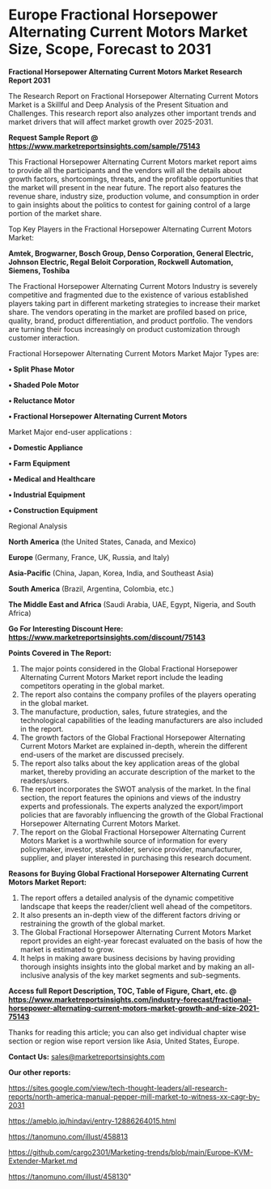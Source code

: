 # Europe Fractional Horsepower Alternating Current Motors Market Size, Scope, Forecast to 2031

<strong>Fractional Horsepower Alternating Current Motors Market Research Report 2031</strong>

The Research Report on Fractional Horsepower Alternating Current Motors Market is a Skillful and Deep Analysis of the Present Situation and Challenges. This research report also analyzes other important trends and market drivers that will affect market growth over 2025-2031.

<strong>Request Sample Report @ <a href=https://www.marketreportsinsights.com/sample/75143>https://www.marketreportsinsights.com/sample/75143</a></strong>

This Fractional Horsepower Alternating Current Motors market report aims to provide all the participants and the vendors will all the details about growth factors, shortcomings, threats, and the profitable opportunities that the market will present in the near future. The report also features the revenue share, industry size, production volume, and consumption in order to gain insights about the politics to contest for gaining control of a large portion of the market share.

Top Key Players in the Fractional Horsepower Alternating Current Motors Market:

<strong>Amtek, Brogwarner, Bosch Group, Denso Corporation, General Electric, Johnson Electric, Regal Beloit Corporation, Rockwell Automation, Siemens, Toshiba</strong>

The Fractional Horsepower Alternating Current Motors Industry is severely competitive and fragmented due to the existence of various established players taking part in different marketing strategies to increase their market share. The vendors operating in the market are profiled based on price, quality, brand, product differentiation, and product portfolio. The vendors are turning their focus increasingly on product customization through customer interaction.

Fractional Horsepower Alternating Current Motors Market Major Types are:

<strong>• Split Phase Motor

• Shaded Pole Motor

• Reluctance Motor

• Fractional Horsepower Alternating Current Motors</strong>

Market Major end-user applications :

<strong>• Domestic Appliance

• Farm Equipment

• Medical and Healthcare

• Industrial Equipment

• Construction Equipment</strong>

Regional Analysis

</u><strong><b>North America</b></strong> (the United States, Canada, and Mexico)

<strong><b>Europe </b></strong>(Germany, France, UK, Russia, and Italy)

<strong><b>Asia-Pacific</b></strong> (China, Japan, Korea, India, and Southeast Asia)

<strong><b>South America</b></strong> (Brazil, Argentina, Colombia, etc.)

<strong><b>The Middle East and Africa</b></strong> (Saudi Arabia, UAE, Egypt, Nigeria, and South Africa)

<strong>Go For Interesting Discount Here: <a href=https://www.marketreportsinsights.com/discount/75143>https://www.marketreportsinsights.com/discount/75143</a></strong>

<strong>Points Covered in The Report:</strong>
<ol>
  <li>The major points considered in the Global Fractional Horsepower Alternating Current Motors Market report include the leading competitors operating in the global market.</li>
  <li>The report also contains the company profiles of the players operating in the global market.</li>
  <li>The manufacture, production, sales, future strategies, and the technological capabilities of the leading manufacturers are also included in the report.</li>
  <li>The growth factors of the Global Fractional Horsepower Alternating Current Motors Market are explained in-depth, wherein the different end-users of the market are discussed precisely.</li>
  <li>The report also talks about the key application areas of the global market, thereby providing an accurate description of the market to the readers/users.</li>
  <li>The report incorporates the SWOT analysis of the market. In the final section, the report features the opinions and views of the industry experts and professionals. The experts analyzed the export/import policies that are favorably influencing the growth of the Global Fractional Horsepower Alternating Current Motors Market.</li>
  <li>The report on the Global Fractional Horsepower Alternating Current Motors Market is a worthwhile source of information for every policymaker, investor, stakeholder, service provider, manufacturer, supplier, and player interested in purchasing this research document.</li>
</ol>
<strong>Reasons for Buying Global Fractional Horsepower Alternating Current Motors Market Report:</strong>

<ol>
  <li>The report offers a detailed analysis of the dynamic competitive landscape that keeps the reader/client well ahead of the competitors.</li>
  <li>It also presents an in-depth view of the different factors driving or restraining the growth of the global market.</li>
  <li>The Global Fractional Horsepower Alternating Current Motors Market report provides an eight-year forecast evaluated on the basis of how the market is estimated to grow.</li>
  <li>It helps in making aware business decisions by having providing thorough insights insights into the global market and by making an all-inclusive analysis of the key market segments and sub-segments.</li>
</ol>
<strong>Access full Report Description, TOC, Table of Figure, Chart, etc. @ <a href=https://www.marketreportsinsights.com/industry-forecast/fractional-horsepower-alternating-current-motors-market-growth-and-size-2021-75143>https://www.marketreportsinsights.com/industry-forecast/fractional-horsepower-alternating-current-motors-market-growth-and-size-2021-75143</a></strong>


Thanks for reading this article; you can also get individual chapter wise section or region wise report version like Asia, United States, Europe.

<strong>Contact Us:</strong>
sales@marketreportsinsights.com

<strong>Our other reports:</strong>

<a href=https://sites.google.com/view/tech-thought-leaders/all-research-reports/north-america-manual-pepper-mill-market-to-witness-xx-cagr-by-2031>https://sites.google.com/view/tech-thought-leaders/all-research-reports/north-america-manual-pepper-mill-market-to-witness-xx-cagr-by-2031</a>

<a href=https://ameblo.jp/hindavi/entry-12886264015.html>https://ameblo.jp/hindavi/entry-12886264015.html</a>

<a href=https://tanomuno.com/illust/458813>https://tanomuno.com/illust/458813</a>

<a href=https://github.com/cargo2301/Marketing-trends/blob/main/Europe-KVM-Extender-Market.md>https://github.com/cargo2301/Marketing-trends/blob/main/Europe-KVM-Extender-Market.md</a>

<a href=https://tanomuno.com/illust/458130>https://tanomuno.com/illust/458130</a>"
